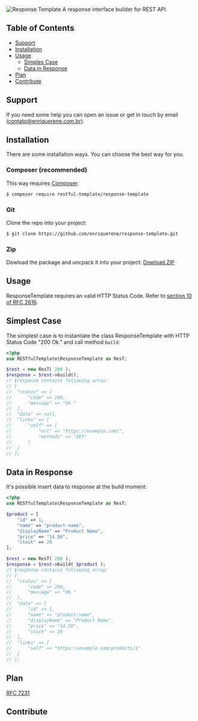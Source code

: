 ![Response Template](response-template.logo.png)
A response interface builder for REST API.

## Table of Contents
- [Support](https://github.com/enriquerene/response-template#support)
- [Installation](https://github.com/enriquerene/response-template#installation)
- [Usage](https://github.com/enriquerene/response-template#usage)
	+ [Simples Case](https://github.com/enriquerene/response-template#simplest-case)
	+ [Data in Response](https://github.com/enriquerene/response-template#data-in-response)
- [Plan](https://github.com/enriquerene/response-template#plan)
- [Contribute](https://github.com/enriquerene/response-template#contribute)

## <a name="support"></a> Support
If you need some help you can open an issue or get in touch by email ([contato@enriquerene.com.br](mailto:contato@enriquerene.com.br)).


## <a name="installation"></a> Installation
There are some installation ways. You can choose the best way for you.

### Composer (recommended)
This way requires [Composer](https://getcomposer.org):
```bash
$ composer require restful-template/response-template
```

### Git
Clone the repo into your project:
```bash
$ git clone https://github.com/enriquerene/response-template.git
```

### Zip
Dowload the package and uncpack it into your project:
[Dowload ZIP](https://github.com/enriquerene/response-template/archive/main.zip)

## <a name="usage"></a> Usage
ResponseTemplate requires an valid HTTP Status Code. Refer to [section 10 of RFC 2616](https://tools.ietf.org/html/rfc2616#section-10).

## <a name="simplest-case"></a> Simplest Case
The simplest case is to instantiate the class ResponseTemplate with HTTP Status Code "200 Ok." and call method `build`:
```php
<?php
use RESTfulTemplate\ResponseTemplate as ResT;

$rest = new ResT( 200 );
$response = $rest->build();
// $response contains following array:
// [
// 	"status" => [
// 		"code" => 200,
// 		"message" => "Ok."
// 	],
// 	"data" => null,
// 	"links" => [
// 		"self" => [
//			"url" => "https://example.com/",
//			"methods" => "GET"
//		]
// 	]
// ];
```

## <a name="data-in-response"></a> Data in Response
It's possible insert data to response at the build moment:
```php
<?php
use RESTfulTemplate\ResponseTemplate as ResT;

$product = [
	"id" => 1,
	"name" => "product-name",
	"displayName" => "Product Name",
	"price" => "14.50",
	"stock" => 20
];

$rest = new ResT( 200 );
$response = $rest->build( $product );
// $response contains following array:
// [
// 	"status" => [
// 		"code" => 200,
// 		"message" => "Ok."
// 	],
// 	"data" => [
//		"id" => 1,
// 		"name" => "product-name",
// 		"displayName" => "Product Name",
// 		"price" => "14.50",
// 		"stock" => 20
// 	],
// 	"links" => [
// 		"self" => "https://example.com/products/1"
// 	]
// ];
```


## <a name="plan"></a> Plan
[RFC 7231](https://tools.ietf.org/html/rfc7231#section-6.5.1)
## <a name="contribute"></a> Contribute
